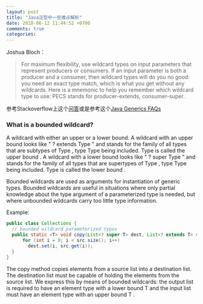 ```yaml
---
layout: post
title: "Java泛型中一些难点解析"
date: 2018-06-12 11:44:52 +0700
comments: true
categories:
---
```


Joshua Bloch：

<!-- more -->

>For maximum flexibility, use wildcard types on input parameters that represent producers or consumers. If an input parameter is both a producer and a consumer, then wildcard types will do you no good: you
need an exact type match, which is what you get without any wildcards. Here is a mnemonic to help you remember which wildcard type to use:
PECS stands for producer-extends, consumer-super.

参考Stackoverflow上这个[问答](https://stackoverflow.com/questions/4343202/difference-between-super-t-and-extends-t-in-java)或是参考这个[Java Generics FAQs](http://www.angelikalanger.com/GenericsFAQ/FAQSections/TypeArguments.html#FAQ103)    

### What is a bounded wildcard?
A wildcard with either an upper or a lower bound.
A wildcard with an upper bound looks like " ? extends Type " and stands for the family of all types that are subtypes of Type , type Type being included.  Type is called the upper bound .
A wildcard with a lower bound looks like " ? super Type " and stands for the family of all types that are supertypes of Type , type Type being included. Type is called the lower bound .

Bounded wildcards are used as arguments for instantiation of generic types.  Bounded wildcards are useful in situations where only partial knowledge about the type argument of a parameterized type is needed, but where unbounded wildcards carry too little type information.

Example:
```java
public class Collections {
  // bounded wildcard parameterized types
  public static <T> void copy(List<? super T> dest, List<? extends T> src) {  
      for (int i = 0; i < src.size(); i++)
        dest.set(i, src.get(i));
  }
}
```
The copy method copies elements from a source list into a destination list.  The destination list must be capable of holding the elements from the source list.  We express this by means of bounded wildcards: the output list is required to have an element type with a lower bound T and the input list must have an element type with an upper bound T .  
